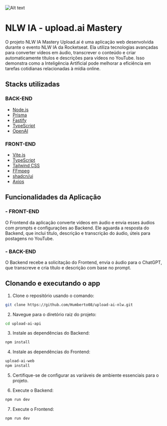 ![Alt text](https://file%252B.vscode-resource.vscode-cdn.net/Users/humberto/Workspace/upload-ai-nlw/Wallpaper-%25202560x1600.png?version%253D1694877751314)

# NLW IA - upload.ai Mastery #


O projeto NLW IA Mastery Upload.ai é uma aplicação web desenvolvida durante o evento NLW IA da Rocketseat. Ela utiliza tecnologias avançadas para converter vídeos em áudio, transcrever o conteúdo e criar automaticamente títulos e descrições para vídeos no YouTube. Isso demonstra como a Inteligência Artificial pode melhorar a eficiência em tarefas cotidianas relacionadas à mídia online.

## Stacks utilizadas ##

### BACK-END ###

- [Node.js](https://nodejs.org/)
- [Prisma](https://prisma.io/)
- [Fastify](https://fastify.io/)
- [TypeScript](https://www.typescriptlang.org/)
- [OpenAI](https://openai.com/)


### FRONT-END ###

- [Vite.js](https://vitejs.dev/)
- [TypeScript](https://www.typescriptlang.org/)
- [Tailwind CSS](https://tailwindcss.com/)
- [FFmpeg](https://www.ffmpeg.org/)
- [shadcn/ui](https://ui.shadcn.com/)
- [Axios](https://axios-http.com/)

## Funcionalidades da Aplicação ##

### - FRONT-END ###

O Frontend da aplicação converte vídeos em áudio e envia esses áudios com prompts e configurações ao Backend. Ele aguarda a resposta do Backend, que inclui título, descrição e transcrição do áudio, úteis para postagens no YouTube.

### - BACK-END ###

O Backend recebe a solicitação do Frontend, envia o áudio para o ChatGPT, que transcreve e cria título e descrição com base no prompt.

## Clonando e executando o app ##

1. Clone o repositório usando o comando:

```bash
git clone https://github.com/Humberto08/upload-ai-nlw.git
```

2. Navegue para o diretório raiz do projeto:

```bash
cd upload-ai-api
```

3. Instale as dependências do Backend:

```bash
npm install
```

4. Instale as dependências do Frontend:

```bash
upload-ai-web
npm install
```

5. Certifique-se de configurar as variáveis de ambiente essenciais para o projeto.

6. Execute o Backend:

```bash
npm run dev
```

7. Execute o Frontend:

```bash
npm run dev


```





